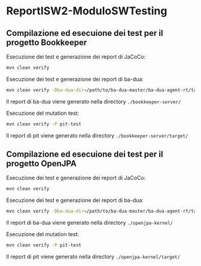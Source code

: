 # ReportISW2-ModuloSWTesting
## Compilazione ed esecuione dei test per il progetto Bookkeeper

Esecuzione dei test e generazione dei report di JaCoCo:
```bash
mvn clean verify
```

Esecuzione dei test e generazione dei report di ba-dua:
```bash
mvn clean verify -Dba-dua-dir=/path/to/ba-dua-master/ba-dua-agent-rt/target -P data-flow-test
```
Il report di ba-dua viene generato nella directory ```./bookkeeper-server/```


Esecuzione del mutation test:
```bash
mvn clean verify -P pit-test
```
Il report di pit viene generato nella directory ```./bookkeeper-server/target/```

## Compilazione ed esecuione dei test per il progetto OpenJPA

Esecuzione dei test e generazione dei report di JaCoCo:
```bash
mvn clean verify
```

Esecuzione dei test e generazione dei report di ba-dua:
```bash
mvn clean verify -Dba-dua-dir=/path/to/ba-dua-master/ba-dua-agent-rt/target -P data-flow-test
```
Il report di ba-dua viene generato nella directory ```./openjpa-kernel/```


Esecuzione del mutation test:
```bash
mvn clean verify -P pit-test
```
Il report di pit viene generato nella directory ```./openjpa-kernel/target/```
